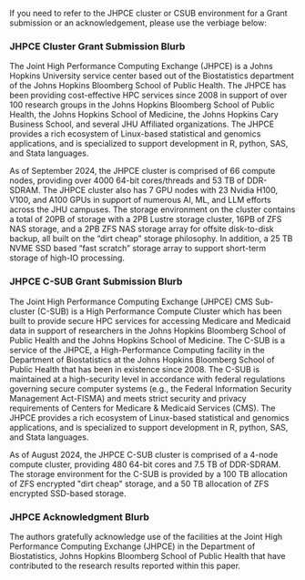 If you need to refer to the JHPCE cluster or CSUB environment for a Grant submission or an acknowledgement, please use the verbiage below:

### JHPCE Cluster Grant Submission Blurb

The Joint High Performance Computing Exchange (JHPCE) is a Johns Hopkins University service center based out of the Biostatistics department of the Johns Hopkins 
Bloomberg School of Public Health. The JHPCE has been providing cost-effective HPC services since 2008 in support of over 100 research groups in the 
Johns Hopkins Bloomberg School of Public Health, the Johns Hopkins School of Medicine, the Johns Hopkins Cary Business School, and several JHU Affiliated organizations.
The JHPCE provides a rich ecosystem of Linux-based statistical and genomics applications, and is specialized to support development in R, python, SAS, and Stata languages.

As of September 2024, the JHPCE cluster is comprised of 66 compute nodes, providing over 4000 64-bit cores/threads and 53 TB of DDR-SDRAM. The JHPCE cluster also has 7 GPU nodes 
with 23 Nvidia H100, V100, and A100 GPUs in support of numerous AI, ML, and LLM efforts across the JHU campuses. The storage environment on the cluster contains 
a total of 20PB of storage with a 2PB Lustre storage cluster, 16PB of ZFS NAS storage, and a 2PB ZFS NAS storage array for offsite disk-to-disk backup, 
all built on the “dirt cheap” storage philosophy.  In addition, a 25 TB NVME SSD based “fast scratch” storage array to support short-term storage of 
high-IO processing. 

### JHPCE C-SUB Grant Submission Blurb

The Joint High Performance Computing Exchange (JHPCE) CMS Sub-cluster (C-SUB) is a High Performance Compute Cluster which has been built to 
provide secure HPC services for accessing Medicare and Medicaid data in support of researchers in the Johns Hopkins Bloomberg School of Public Health 
and the Johns Hopkins School of Medicine. The C-SUB is a service of the JHPCE, a High-Performance Computing facility in the 
Department of Biostatistics at the Johns Hopkins Bloomberg School of Public Health that has been in existence since 2008. 
The C-SUB is maintained at a high-security level in accordance with federal regulations governing secure computer 
systems (e.g., the Federal Information Security Management Act-FISMA) and meets strict security and privacy requirements of Centers for Medicare & Medicaid Services (CMS).
The JHPCE provides a rich ecosystem of Linux-based statistical and genomics applications, and is specialized to support development in R, python, SAS, and Stata languages.

As of August 2024, the JHPCE C-SUB cluster is comprised of a 4-node compute cluster, providing 480 64-bit cores  and 7.5 TB of DDR-SDRAM. The storage environment
for the C-SUB is provided by a 100 TB allocation of ZFS encrypted "dirt cheap" storage, and a 50 TB allocation of ZFS encrypted SSD-based storage.

### JHPCE Acknowledgment Blurb

The authors gratefully acknowledge use of the facilities at the Joint High Performance Computing Exchange (JHPCE) in the Department of Biostatistics, 
Johns Hopkins Bloomberg School of Public Health that have contributed to the research results reported within this paper.
